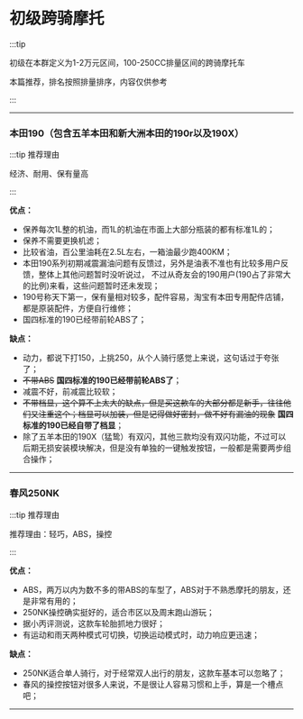 # 初级跨骑摩托

:::tip

初级在本群定义为1-2万元区间，100-250CC排量区间的跨骑摩托车

本篇推荐，排名按照排量排序，内容仅供参考

:::

---

### 本田190（包含五羊本田和新大洲本田的190r以及190X）

:::tip 推荐理由

经济、耐用、保有量高

:::

**优点：**

- 保养每次1L整的机油，而1L的机油在市面上大部分瓶装的都有标准1L的；
- 保养不需要更换机滤；
- 比较省油，百公里油耗在2.5L左右，一箱油最少跑400KM；
- 本田190系列初期减震漏油问题有反馈过，另外是油表不准也有比较多用户反馈，整体上其他问题暂时没听说过，
不过从奇友会的190用户(190占了非常大的比例)来看，这些问题暂时还未发现；
- 190号称天下第一，保有量相对较多，配件容易，淘宝有本田专用配件店铺，都是原装配件，方便自行维修；
- 国四标准的190已经带前轮ABS了；

**缺点：**

- 动力，都说下打150，上挑250，从个人骑行感觉上来说，这句话过于夸张了；
- ~~不带ABS~~ **国四标准的190已经带前轮ABS了**；
- 减震不好，前减震比较软；
- ~~不带档显，这个算不上太大的缺点，但是买这款车的大部分都是新手，往往他们又注重这个；档显可以加装，但是记得做好密封，做不好有漏油的现象~~ **国四标准的190已经自带了档显**；
- 除了五羊本田的190X（猛鸷）有双闪，其他三款均没有双闪功能，不过可以后期无损安装模块解决，但是没有单独的一键触发按钮，一般都是需要两步组合操作；

---

### 春风250NK

:::tip 推荐理由

推荐理由：轻巧，ABS，操控

:::

**优点：**

- ABS，两万以内为数不多的带ABS的车型了，ABS对于不熟悉摩托的朋友，还是非常有用的；
- 250NK操控确实挺好的，适合市区以及周末跑山游玩；
- 据小丙评测说，这款车轮胎抓地力很好；
- 有运动和雨天两种模式可切换，切换运动模式时，动力响应更迅速；

**缺点：**

- 250NK适合单人骑行，对于经常双人出行的朋友，这款车基本可以忽略了；
- 春风的操控按钮对很多人来说，不是很让人容易习惯和上手，算是一个槽点吧；

---
